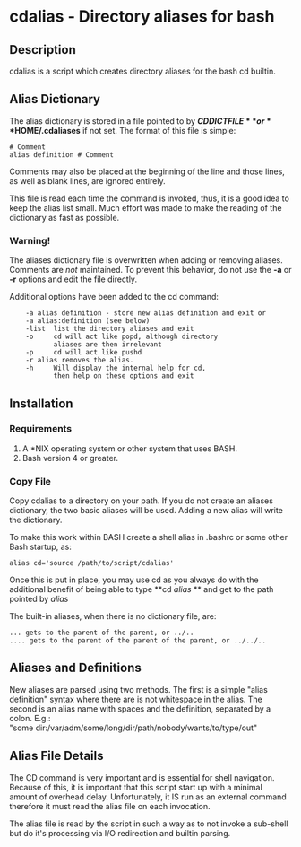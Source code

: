 # cdalias - Directory aliases for bash
## Description
cdalias is a script which creates directory aliases for the  bash cd builtin.

## Alias Dictionary
The alias dictionary is stored in a file pointed to by **$CDDICTFILE** or **$HOME/.cdaliases** if not set. The format of this file is simple:

	# Comment
	alias definition # Comment
 
 Comments may also be placed at the beginning of the line and those lines, as well as blank lines, are ignored entirely.
 
This file is read each time the command is invoked, thus, it is a good idea to keep the alias list small. Much effort was made to make the reading of the dictionary as fast as possible.
 
### Warning!
The aliases dictionary file is overwritten when adding or removing aliases. Comments are *not* maintained. To prevent this behavior, do not use the **-a** or **-r** options and edit the file directly. 
 

Additional options have been added to the cd command:

		-a alias definition - store new alias definition and exit or
		-a alias:definition (see below) 
		-list  list the directory aliases and exit
		-o     cd will act like popd, although directory 
		       aliases are then irrelevant
		-p     cd will act like pushd
		-r alias removes the alias.
		-h 	   Will display the internal help for cd, 
		       then help on these options and exit

## Installation
### Requirements
1. A *NIX operating system or other system that uses BASH.
2. Bash version 4 or greater. 

### Copy File
Copy cdalias to a directory on your path. If you do not create an aliases dictionary, the two basic aliases will be used. Adding a new alias will write the dictionary. 

To make this work within BASH create a shell alias in .bashrc or some other Bash startup, as:

	alias cd='source /path/to/script/cdalias'

 Once this is put in place, you may use cd as you always do with the additional benefit of being able to type **cd *alias* ** and get to the path pointed by *alias*

 The built-in aliases, when there is no dictionary file, are:
 
 	...	gets to the parent of the parent, or ../..
 	.... gets to the parent of the parent of the parent, or ../../..

 ## Aliases and Definitions
 New aliases are parsed using two methods. The first is a simple "alias definition" syntax where there are is not whitespace in the alias. The second is an alias name with spaces and the definition, separated by a colon. E.g.: 		
 	"some dir:/var/adm/some/long/dir/path/nobody/wants/to/type/out"

## Alias File Details
The CD command is very important and is essential for shell navigation. Because of this, it is important that this script start up with a minimal amount of overhead delay. Unfortunately, it IS run as an external command therefore it must read the alias file on each invocation. 

The alias file is read by the script in such a way as to not invoke a sub-shell but do it's processing via I/O redirection and builtin parsing. 